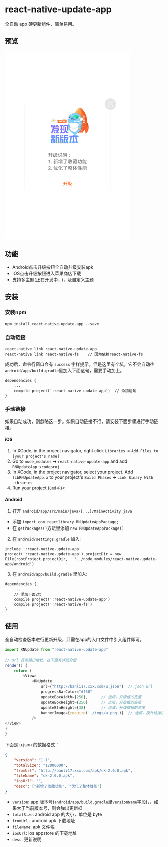 # react-native-update-app

全自动 app 硬更新组件，简单易用。

## 预览

![](./preview/s1.png)

## 功能

- Android点击升级按钮全自动升级安装apk
- IOS点击升级按钮进入苹果商店下载
- 支持多主题(正在开发中...)，及自定义主题

## 安装

### 安装npm
```
npm install react-native-update-app --save
```

### 自动链接

```
react-native link react-native-update-app
react-native link react-native-fs    // 因为依赖react-native-fs
```

成功后，命令行窗口会有 `success` 字样提示。但是这里有个坑，它不会自动往`android/app/build.gradle`里加入下面这句，需要手动加上。

```
dependencies {
    ...
    compile project(':react-native-update-app')  // 添加这句
}
```

### 手动链接

如果自动成功，则忽略这一步。如果自动链接不行，请安装下面步骤进行手动链接。

#### iOS

1.  In XCode, in the project navigator, right click `Libraries` ➜ `Add Files to [your project's name]`
2.  Go to `node_modules` ➜ `react-native-update-app` and add `RNUpdateApp.xcodeproj`
3.  In XCode, in the project navigator, select your project. Add `libRNUpdateApp.a` to your project's `Build Phases` ➜ `Link Binary With Libraries`
4.  Run your project (`Cmd+R`)<

#### Android

1.  打开 `android/app/src/main/java/[...]/MainActivity.java`

*   添加 `import com.reactlibrary.RNUpdateAppPackage;`
*   在 `getPackages()`方法里添加 `new RNUpdateAppPackage()` 

2.  在 `android/settings.gradle` 加入:

```
include ':react-native-update-app'
project(':react-native-update-app').projectDir = new File(rootProject.projectDir, 	'../node_modules/react-native-update-app/android')
```

3.  在 `android/app/build.gradle` 里加入:

```
dependencies {
    ...
    // 添加下面2句
    compile project(':react-native-update-app')
    compile project(':react-native-fs')
}
```

## 使用

全自动检查版本进行更新升级，只需在app的入口文件中引入组件即可。

```javascript
import RNUpdate from "react-native-update-app"

// url 表示接口地址，在下面有详细介绍
render() {
    return (
        <View>
            <RNUpdate
                url={"http://banli17.xxx.com/u.json"}  // json url
                progressBarColor="#f50"
                updateBoxWidth={250},      // 选填，升级框的宽度
                updateBoxHeight={250}      // 选填，升级框的高度
                updateBtnHeight={38}       // 选填，升级按钮的高度
                bannerImage={require('./imgs/a.png')}  // 选填，换升级弹框图片
            />
</View>
)
}
```

下面是 u.json 的数据格式：

```json
{
    "version": "1.1",
    "totalSize": "12000000",
    "fromUrl": "http://banli17.xxx.com/apk/ck-2.0.0.apk",
    "fileName": "ck-2.0.0.apk",
    "iosUrl": "",
    "desc": ["新增了收藏功能", "优化了整体性能"]
}
```

*   `version`: app 版本号(`android/app/build.gradle`里`versionName`字段)，，如果大于当前版本号，则会弹出更新框
*   `totalSize`: android app 的大小，单位是 byte
*   `fromUrl` : android apk 下载地址
*   `fileName`: apk 文件名
*   `iosUrl`: ios appstore 的下载地址
*   `desc`: 更新说明
